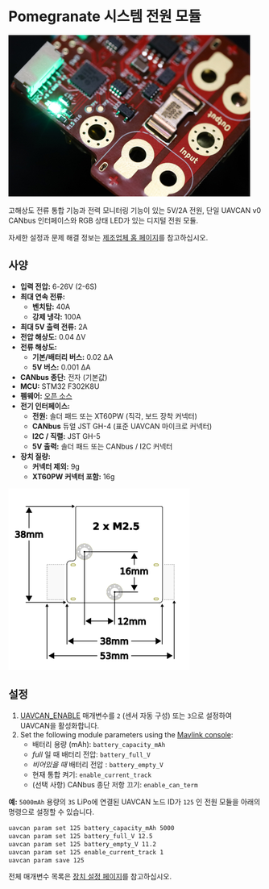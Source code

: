 # Pomegranate 시스템 전원 모듈

![모듈 이미지](../../assets/hardware/power_module/pomegranate_systems_pm/main_image.jpg)

고해상도 전류 통합 기능과 전력 모니터링 기능이 있는 5V/2A 전원, 단일 UAVCAN v0 CANbus 인터페이스와 RGB 상태 LED가 있는 디지털 전원 모듈.

자세한 설정과 문제 해결 정보는 [제조업체 홈 페이지](https://p-systems.io/product/power_module)를 참고하십시오.

## 사양

 - **입력 전압:** 6-26V \(2-6S\)
 - **최대 연속 전류:**
   - **벤치탑:** 40A
   - **강제 냉각:** 100A
 - **최대 5V 출력 전류:** 2A
 - **전압 해상도:** 0.04 ΔV
 - **전류 해상도:**
   - **기본/배터리 버스:** 0.02 ΔA
   - **5V 버스:** 0.001 ΔA
 - **CANbus 종단:** 전자 (기본값)
 - **MCU:** STM32 F302K8U
 - **펨웨어:** [오픈 소스](https://bitbucket.org/p-systems/firmware/)
 - **전기 인터페이스:**
   - **전원:** 솔더 패드 또는 XT60PW (직각, 보드 장착 커넥터)
   - **CANbus** 듀얼 JST GH-4 (표준 UAVCAN 마이크로 커넥터)
   - **I2C / 직렬:** JST GH-5
   - **5V 출력:** 솔더 패드 또는 CANbus / I2C 커넥터
 - **장치 질량:**
   - **커넥터 제외:** 9g
   - **XT60PW 커넥터 포함:** 16g


 ![크기](../../assets/hardware/power_module/pomegranate_systems_pm/mechanical.png)

## 설정

 1. [UAVCAN_ENABLE](../advanced_config/parameter_reference.md#UAVCAN_ENABLE) 매개변수를 `2` (센서 자동 구성) 또는 `3`으로 설정하여 UAVCAN을 활성화합니다.
 2. Set the following module parameters using the [Mavlink console](https://docs.qgroundcontrol.com/master/en/analyze_view/mavlink_console.html):
    * 배터리 용량 (mAh): `battery_capacity_mAh`
    * *full* 일 때 배터리 전압: `battery_full_V`
    * *비어있을 때* 배터리 전압 : `battery_empty_V`
    * 현재 통합 켜기: `enable_current_track`
    * (선택 사항) CANbus 종단 저항 끄기: `enable_can_term`

**예:** `5000mAh` 용량의 `3S` LiPo에 연결된 UAVCAN 노드 ID가 `125` 인 전원 모듈을 아래의 명령으로 설정할 수 있습니다.

```
uavcan param set 125 battery_capacity_mAh 5000
uavcan param set 125 battery_full_V 12.5
uavcan param set 125 battery_empty_V 11.2
uavcan param set 125 enable_current_track 1
uavcan param save 125
```

전체 매개변수 목록은 [장치 설정 페이지](https://p-systems.io/product/power_module/configuration)를 참고하십시오.
